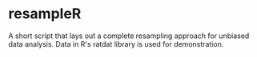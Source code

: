 # resampleR
A short script that lays out a complete resampling approach for unbiased data analysis. Data in R's ratdat library is used for demonstration.
